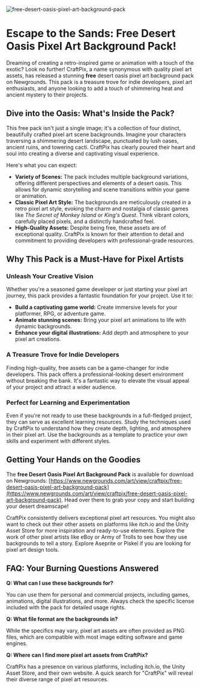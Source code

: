 ![free-desert-oasis-pixel-art-background-pack](https://images.pexels.com/photos/16652650/pexels-photo-16652650.jpeg?auto=compress&cs=tinysrgb&fit=crop&h=627&w=1200)

# Escape to the Sands: Free Desert Oasis Pixel Art Background Pack! 

Dreaming of creating a retro-inspired game or animation with a touch of the exotic? Look no further! CraftPix, a name synonymous with quality pixel art assets, has released a stunning **free** desert oasis pixel art background pack on Newgrounds. This pack is a treasure trove for indie developers, pixel art enthusiasts, and anyone looking to add a touch of shimmering heat and ancient mystery to their projects.

## Dive into the Oasis: What's Inside the Pack?

This free pack isn't just a single image; it's a collection of four distinct, beautifully crafted pixel art scene backgrounds. Imagine your characters traversing a shimmering desert landscape, punctuated by lush oases, ancient ruins, and towering cacti. CraftPix has clearly poured their heart and soul into creating a diverse and captivating visual experience.

Here's what you can expect:

*   **Variety of Scenes:** The pack includes multiple background variations, offering different perspectives and elements of a desert oasis. This allows for dynamic storytelling and scene transitions within your game or animation.
*   **Classic Pixel Art Style:** The backgrounds are meticulously created in a retro pixel art style, evoking the charm and nostalgia of classic games like *The Secret of Monkey Island* or *King's Quest*. Think vibrant colors, carefully placed pixels, and a distinctly handcrafted feel.
*   **High-Quality Assets:** Despite being free, these assets are of exceptional quality. CraftPix is known for their attention to detail and commitment to providing developers with professional-grade resources. 

## Why This Pack is a Must-Have for Pixel Artists

### Unleash Your Creative Vision

Whether you're a seasoned game developer or just starting your pixel art journey, this pack provides a fantastic foundation for your project. Use it to:

*   **Build a captivating game world:** Create immersive levels for your platformer, RPG, or adventure game.
*   **Animate stunning scenes:** Bring your pixel art animations to life with dynamic backgrounds.
*   **Enhance your digital illustrations:** Add depth and atmosphere to your pixel art creations.

### A Treasure Trove for Indie Developers

Finding high-quality, free assets can be a game-changer for indie developers. This pack offers a professional-looking desert environment without breaking the bank. It's a fantastic way to elevate the visual appeal of your project and attract a wider audience.

### Perfect for Learning and Experimentation

Even if you're not ready to use these backgrounds in a full-fledged project, they can serve as excellent learning resources. Study the techniques used by CraftPix to understand how they create depth, lighting, and atmosphere in their pixel art. Use the backgrounds as a template to practice your own skills and experiment with different styles.

## Getting Your Hands on the Goodies

The **free Desert Oasis Pixel Art Background Pack** is available for download on Newgrounds: [https://www.newgrounds.com/art/view/craftpix/free-desert-oasis-pixel-art-background-pack](https://www.newgrounds.com/art/view/craftpix/free-desert-oasis-pixel-art-background-pack). Head over there to grab your copy and start building your desert dreamscape!

CraftPix consistently delivers exceptional pixel art resources. You might also want to check out their other assets on platforms like itch.io and the Unity Asset Store for more inspiration and ready-to-use elements. Explore the work of other pixel artists like eBoy or Army of Trolls to see how they use backgrounds to tell a story. Explore Aseprite or Piskel if you are looking for pixel art design tools.

## FAQ: Your Burning Questions Answered

**Q: What can I use these backgrounds for?**

You can use them for personal and commercial projects, including games, animations, digital illustrations, and more. Always check the specific license included with the pack for detailed usage rights.

**Q: What file format are the backgrounds in?**

While the specifics may vary, pixel art assets are often provided as PNG files, which are compatible with most image editing software and game engines.

**Q: Where can I find more pixel art assets from CraftPix?**

CraftPix has a presence on various platforms, including itch.io, the Unity Asset Store, and their own website. A quick search for "CraftPix" will reveal their diverse range of pixel art resources. 
